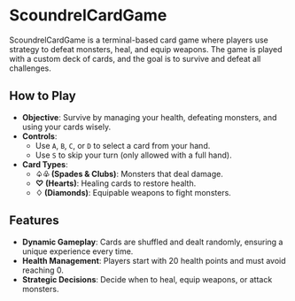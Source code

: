 # ScoundrelCardGame

ScoundrelCardGame is a terminal-based card game where players use strategy to defeat monsters, heal, and equip weapons. The game is played with a custom deck of cards, and the goal is to survive and defeat all challenges.

## How to Play

- **Objective**: Survive by managing your health, defeating monsters, and using your cards wisely.
- **Controls**:
  - Use `A`, `B`, `C`, or `D` to select a card from your hand.
  - Use `S` to skip your turn (only allowed with a full hand).
- **Card Types**:
  - **♤♧ (Spades & Clubs)**: Monsters that deal damage.
  - **♡ (Hearts)**: Healing cards to restore health.
  - **♢ (Diamonds)**: Equipable weapons to fight monsters.

## Features

- **Dynamic Gameplay**: Cards are shuffled and dealt randomly, ensuring a unique experience every time.
- **Health Management**: Players start with 20 health points and must avoid reaching 0.
- **Strategic Decisions**: Decide when to heal, equip weapons, or attack monsters.

